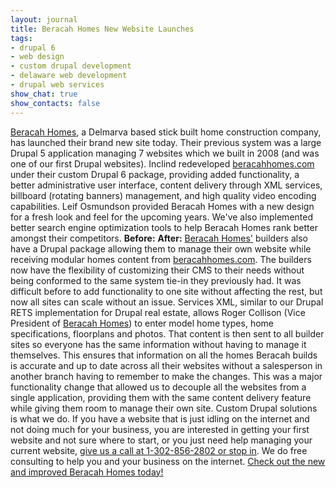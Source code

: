 ```yaml
---
layout: journal
title: Beracah Homes New Website Launches
tags: 
- drupal 6
- web design
- custom drupal development
- delaware web development
- drupal web services
show_chat: true
show_contacts: false
---
```


<a href="http://www.beracahhomes.com" target="_blank">Beracah Homes</a>, a Delmarva based stick built home construction company, has launched their brand new site today. Their previous system was a large Drupal 5 application managing 7 websites which we built in 2008 (and was one of our first Drupal websites). Inclind redeveloped <a href="http://www.beracahhomes.com" target="_blank">beracahhomes.com</a> under their custom Drupal 6 package, providing added functionality, a better administrative user interface, content delivery through XML services, billboard (rotating banners) management, and high quality video encoding capabilities. Leif Osmundson provided Beracah Homes with a new design for a fresh look and feel for the upcoming years. We've also implemented better search engine optimization tools to help Beracah Homes rank better amongst their competitors. <strong>Before:</strong> <a href="http://www.beracahhomes.com" target="_blank"></a> <strong>After:</strong> <a href="http://www.beracahhomes.com" target="_blank"></a> <a href="http://www.beracahhomes.com" target="_blank">Beracah Homes'</a> builders also have a Drupal package allowing them to manage their own website while receiving modular homes content from <a href="http://www.beracahhomes.com" target="_blank">beracahhomes.com</a>. The builders now have the flexibility of customizing their CMS to their needs without being conformed to the same system tie-in they previously had. It was difficult before to add functionality to one site without affecting the rest, but now all sites can scale without an issue. Services XML, similar to our Drupal RETS implementation for Drupal real estate, allows Roger Collison (Vice President of <a href="http://www.beracahhomes.com" target="_blank">Beracah Homes</a>) to enter model home types, home specifications, floorplans and photos. That content is then sent to all builder sites so everyone has the same information without having to manage it themselves. This ensures that information on all the homes Beracah builds is accurate and up to date across all their websites without a salesperson in another branch having to remember to make the changes. This was a major functionality change that allowed us to decouple all the websites from a single application, providing them with the same content delivery feature while giving them room to manage their own site. Custom Drupal solutions is what we do. If you have a website that is just idling on the internet and not doing much for your business, you are interested in getting your first website and not sure where to start, or you just need help managing your current website, <a href="http://www.inclind.com/contact.htm">give us a call at 1-302-856-2802 or stop in</a>. We do free consulting to help you and your business on the internet. <a href="http://www.beracahhomes.com" target="_blank">Check out the new and improved Beracah Homes today!</a>